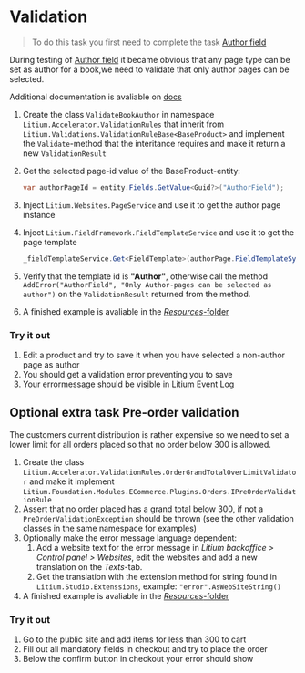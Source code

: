 # Validation

> To do this task you first need to complete the task [Author field](../Author%20field)

During testing of [Author field](../Author%20field) it became obvious that any page type can be set as author for a book,we need to validate that only author pages can be selected.

Additional documentation is avaliable on [docs](https://docs.litium.com/documentation/architecture/validation)

1. Create the class `ValidateBookAuthor` in namespace `Litium.Accelerator.ValidationRules` that inherit from
`Litium.Validations.ValidationRuleBase<BaseProduct>` and implement the `Validate`-method that the interitance requires and make it return a new `ValidationResult`
1. Get the selected page-id value of the BaseProduct-entity:
    ```C#
    var authorPageId = entity.Fields.GetValue<Guid?>("AuthorField");
    ```
1. Inject `Litium.Websites.PageService` and use it to get the author page instance
1. Inject `Litium.FieldFramework.FieldTemplateService` and use it to get the page template
    ```C#
    _fieldTemplateService.Get<FieldTemplate>(authorPage.FieldTemplateSystemId);
    ```
1. Verify that the template id is **"Author"**, otherwise call the method `AddError("AuthorField", "Only Author-pages can be selected as author")` on the `ValidationResult` returned from the method. 
    
1. A finished example is avaliable in the [_Resources_-folder](Resources/ValidateBookAuthor.cs)

### Try it out

1. Edit a product and try to save it when you have selected a non-author page as author
1. You should get a validation error preventing you to save
1. Your errormessage should be visible in Litium Event Log

## Optional extra task Pre-order validation

The customers current distribution is rather expensive so we need to set a lower limit for all orders placed so that no order below 300 is allowed.

1. Create the class `Litium.Accelerator.ValidationRules.OrderGrandTotalOverLimitValidator` and make it implement `Litium.Foundation.Modules.ECommerce.Plugins.Orders.IPreOrderValidationRule`
1. Assert that no order placed has a grand total below 300, if not a `PreOrderValidationException` should be thrown (see the other validation classes in the same namespace for examples)
1. Optionally make the error message language dependent:
    1. Add a website text for the error message in _Litium backoffice > Control panel > Websites_, edit the websites and add a new translation on the _Texts_-tab.
    1. Get the translation with the extension method for string found in `Litium.Studio.Extenssions`, example: `"error".AsWebSiteString()`
1. A finished example is avaliable in the [_Resources_-folder](Resources/OrderGrandTotalOverLimitValidator.cs)

### Try it out

1. Go to the public site and add items for less than 300 to cart
1. Fill out all mandatory fields in checkout and try to place the order
1. Below the confirm button in checkout your error should show